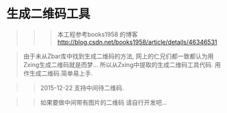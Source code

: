 生成二维码工具
=============
>>>本工程参考books1958 的博客 http://blog.csdn.net/books1958/article/details/46346531

>由于未从Zbar库中找到生成二维码的方法, 网上的仁兄们都一致都认为用Zxing生成二维码就是而梦...
>所以从Zxing中提取的生成二维码工具代码. 用作生成二维码.简单易上手.

>>2015-12-22 支持中间待二维码.

>>如果要做中间带有图片的二维码 请自行开发吧...